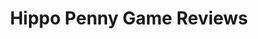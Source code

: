 ---
title: Hippo Penny Game Reviews
layout: scoredetail
permalink: /meta-score/fable-ii
header:
  teaser: /assets/images/fable-ii.jpg
  video:
    id: X_gGtWdyttI
    provider: youtube
---